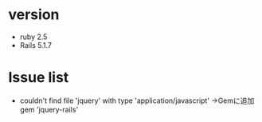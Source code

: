 # version 
* ruby 2.5
* Rails 5.1.7

# Issue list
* couldn't find file 'jquery' with type 'application/javascript'
->Gemに追加 gem 'jquery-rails'



